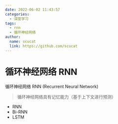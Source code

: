 ```yaml
---
date: 2022-06-02 11:43:57
categories: 
  - 深度学习
tags: 
  - rnn
  - 循环神经网络
author: 
  name: scucat
  link: https://github.com/scucat
---
```


# 循环神经网络 RNN
循环神经网络 RNN (Recurrent Neural Network)

> 循环神经网络具有记忆能力（基于上下文进行预测）

- RNN
- Bi-RNN
- LSTM